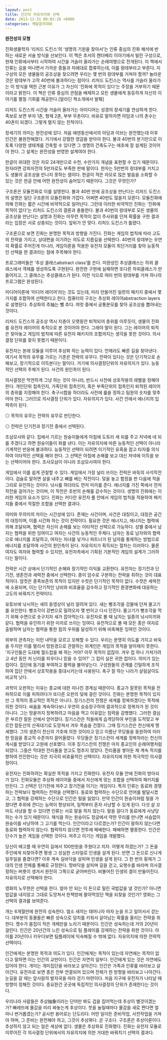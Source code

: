 ```yaml
---
layout: post
title: 인간의 자유의지와 선택
date: 2013-12-31 00:03:28 +0900
categories: 깨달음의대화
---
```

   **완전성의 모형** 

  


진화생물학자 ‘리처드 도킨스’의 ‘생명의 기원을 찾아서’는 인류 중심의 진화 해석에 반하는 새로운 서술 방식을 선보인다. 이 책은 초서의 캔터베리 이야기에서 빌린 구성으로, 현재 인류에서부터 시작하여 시간을 거슬러 올라가는 순례여행으로 전개된다. 이 책에서 인류는 길을 떠나면서 가까운 종들과 차례대로 합류하는데, 이를 랑데부라고 부른다. 지구상의 모든 생물들의 공조상을 찾으려면 우리는 몇 번의 랑데부를 거쳐야 할까? 놀라운 것은 랑데부가 고작 40번에 불과하다는 점이다. 리처드 도킨스는 역사를 거슬러 올라가는 이 방식을 택한 근본 이유가 그 자신이 ‘진화에 목적이 있다’는 주장을 거부하기 때문이라고 밝힌다. 이 책은 인류 중심의 관점을 배제하고 모든 생물에게 동등하게 자신의 이야기를 펼칠 기회를 제공한다.[알라딘 책소개에서 발췌]

  


리처드 도킨스의 시간을 거슬러 올라가는 아이디어는 성경의 창세기를 연상하게 한다. 족보로 보면 부자 1촌, 형제 2촌, 부부 무촌이다. 비유로 말하자면 아담과 나의 촌수는 40촌이 되겠다. 그렇게 멀지 않는 친척이다. 

  


창세기의 의미는 완전성에 있다. 처음 에덴동산에서의 아담과 이브는 완전했는데 이후 인간은 불완전해졌다. 거기에서 강렬한 영감을 받아야 한다. 불과 40번의 분기만으로 이토록 다양한 생태계를 건축할 수 있다면 그 생명의 건축도구는 애초에 잘 설계된 것이어야 한다. 그 설계는 완전성을 반영한 설계여야 한다. 

  


한글이 위대한 것은 자모 24개만으로 수천, 수만가지 개념을 표현할 수 있기 때문이다. 한자라면 강희자전의 5만자로도 부족한 판에 말이다. 한자는 5만번의 랑데부를 거치고도 생물의 공조상을 만나지 못하는 셈이다. 한글이 적은 자모로 많은 발음을 소화할 수 있는 것은 한글 안에 어떤 완전성이 숨어있기 때문이다. 그것은 무엇인가?

  


구조론은 모듈진화로 이를 설명한다. 불과 40번 만에 공조상을 만난다는 리처드 도킨스의 설명은 일단 구조론의 모듈진화와 가깝다. 어쩌면 40번도 많을지 모른다. 모듈진화에 의해 진화는 짧은 시간에 비약적으로 일어난다. 그런데 이러한 비약적인 진화는 ‘진화에 목적이 없다’는 리처드 도킨스의 결론과 충돌한다. 불과 40번의 랑데부로 모든 생물의 공조상을 만난다는 설명과 진화는 아무런 목적이 없이 주사위를 던져 확률을 구한 결과라는 입장은 서로 상충되는 것이다. 앞뒤가 안 맞다. 리처드 도킨스가 틀렸다. 

  


구조론으로 보면 진화는 분명한 목적과 방향을 가진다. 진화는 게임의 법칙에 따라 고도의 전략을 가지고, 상대편을 이기려는 의도로 지름길을 선택한다. 40번의 랑데부는 우연히 확률로 주어진게 아니라, 게임이론을 적용한 유전자 모듈이 최단거리를 찾아 능동적인 선택을 한 결과라는 점에 주목해야 한다. 

  


프로그래머들은 ‘추상 클래스abstract class’를 쓴다. 미완성인 추상클래스는 하위 클래스에서 객체를 생성하도록 구현된다. 완전한 구현에 실패하면 또다른 하위클래스가 만들어지고, 그 클래스는 추상클래스가 된다. 이런 식으로 여러 번의 랑데부를 거쳐 하나의 프로그램은 완성된다.

  


미디어이론에 ‘미디어 레이어’라는 것도 있는데, 미리 만들어진 일련의 패키지 중에서 몇가지를 조합하여 선택한다고 한다. 컴퓨터의 구조는 추상화 레이어abstraction layers로 설명된다. 추상화의 추抽는 뺄 추다. 여럿 중에서 공통분모를 찾아 공조상을 뽑아내는 것이다. 

  


리처드 도킨스의 공조상 역시 지층이 오랫동안 퇴적되어 층위를 이루듯이, 생물의 진화를 유전자 레이어의 축적으로 본 것이어야 한다. 그래야 말이 된다. 그는 레이어의 퇴적은 찾아놓고 게임의 법칙에 따른 유전자 패키지의 조합까지는 생각을 못한 것이다. 의사결정 단위를 찾지 못했기 때문이다. 

  


유전자는 본래 모듈을 이루어 추상화 하는 능력이 있다. 언제라도 빠른 길을 찾아낸다. 여기서 목적의 유무를 가르는 기준은 전략의 유무다. 전략이 있다는 것은 단기적으로 손해보고, 장기적으로 이득본다는 말이다. 거기에 의사결정단위의 자유의지가 있다. 능동적인 선택의 주체가 된다. 사건의 원인측이 된다. 

  


의사결정은 막연하게 그냥 하는 것이 아니라, 반드시 사전에 상호작용의 레벨을 정해야 한다. 개인단위 접촉인지, 가족단위 접촉인지, 혹은 부족단위의 접촉인지 퇴적된 레이어의 층위를 지정해야 한다. 축구시합을 하더라도 사전에 룰을 정하고 팀원의 숫자를 맞추어야 한다. 그러므로 의사결정 단위가 있다. 자유의지가 있다. 사건 안에서 에너지의 입력측이 된다. 

  


◎ 목적의 유무는 전략의 유무로 판단한다.

◎ 전략은 단기전과 장기전 중에서 선택된다. 

  


조삼모사와 같다. 집에서 기르는 원숭이들에게 아침에 도토리 세 되를 주고 저녁에 네 되를 주겠다고 하면 원숭이들이 화를 낸다. 이는 자유의지에 따른 능동적인 선택이 아니라 기계적인 반응에 불과하다. 능동적인 선택이 되려면 이기적인 유혹을 참고 타자를 의식하여 이타적인 선택을 해야 한다. 그 선택은 아침에 손해를 보고 대신 저녁에 이득을 보는 선택이어야 한다. 조사모삼이 아니라 조삼모사여야 한다.

  


게임에서 이를 쉽게 관찰할 수 있다. 게임에서 가장 널리 쓰이는 전략은 바둑의 사석작전이다. 검술로 말하면 살을 내주고 뼈를 베는 작전이다. 덫을 놓고 함정을 판 다음에 적을 그리로 유인하는 것이다. 낚시를 하더라도 먼저 미끼를 준다. 에너지를 가진 쪽에서 먼저 작전을 걸어가는 것이며, 이 작전은 초반의 손해를 감수하는 것이다. 생명의 진화에는 이러한 게임의 요소가 있다. 진화는 커다란 유전자 풀 안에서 게임의 법칙을 적용하여 패키지들 중에서 적절한 조합을 선택한 결과다.

  


의미와 무의미의 차이는 시간성에 있다. 존재는 사건이며, 사건은 대칭이고, 대칭은 공간의 대칭이며, 이를 시간화 하는 것이 전략이다. 필요한 것은 에너지고, 에너지는 협력에 의해 조달되며, 협력은 자신이 손해를 보는 이타적인 선택으로 가능하다. 성별 중에서 남자는 협력을 위한 잉여이고 여자는 사건의 능동적인 주체다. 남자는 동료 남자와의 협력으로 에너지를 조달하고, 여자는 자녀를 낳거나 파트너가 된 남자를 통제하는 방법으로 에너지를 조달하여 사건의 원인측이 된다. 자유의지가 획득되는 절차는 이러하다. 물론 여자도 여자와 협력할 수 있지만, 유전자측에서 기획된 기본적인 게임의 설계가 그러하다는 말이다. 

  


전략은 시간 상에서 단기적인 손해와 장기적인 이익을 교환한다. 유전자는 장기전과 단기전, 생존전과 세력전 중에서 선택한다. 종이 암수로 구분하는 전략을 취하는 것이 대표적이다. 암컷은 종족보존의 목적이 있지만 수컷은 단기적인 목적이 없다. 수컷은 세력전에 소용되며, 이는 단기적인 낭비와 비효율을 감수하고 장기적인 환경변화에 대응하는 고도의 바꿔치기 전략이다. 

  


유튜브에 낚시하는 새의 동영상이 널리 알려져 있다. 새는 빵조각을 강물에 던져 물고기를 유인한다. 빵조각이 강변으로 밀려오자 몇 번이고 다시 던진다. 물고기가 빵조각을 먹기 위해 수면으로 솟구치자 새가 잡아먹는다. 유전자로 볼 때 남자는 일종의 낚시미끼와 같다. 협력을 유인하기 위한 미끼로 쓰이는 잉여다. 유전적으로 볼 때 모든 종은 여자로 출발하며 남자는 협력을 통한 힘의 우위를 달성하기 위해 비축해둔 잉여인 것이다. 

  


외부의 관측자는 이런 내막을 모르고 오해할 수 있다. 우리는 분명히 의도를 가지고 바둑을 두지만 이를 멀리서 망원경으로 관찰하는 외계인은 게임의 목적을 알아채지 못한다. '지구인들은 도대체 월드컵을 왜 하는 거야? 아무 목적이 없잖아. 겨우 컵 하나 가져가려고 4년 동안 저 난리를 피우다니 믿을 수 있어?' 그 컵이 실은 귀한 컵이다. 의미가 있는 컵이다. 집단에 동기를 부여하고 활력을 불어넣는다. 구성원들의 관계를 긴밀하게 조직하여 집단 안에서 상호작용을 증대시키는데 사용된다. 축구 잘 하는 나라가 살림살이도 비교적 낫다. 

  


과학이 오판하는 이유는 종교에 대한 지나친 경계심 때문이다. 종교가 잘못된 목적을 전파하므로 이를 피하려다가 또다른 오판의 덫에 걸린 것이다. 진화는 분명한 목적이 있지만 그 목적이 종교적인 목적은 아니다. 징기스칸의 전쟁은 세계를 정복하겠다는 목적에 의한 것이다. 싸움을 계속하다보니 우연히 승승장구하여 결과적으로 정복자가 된 것이 아니다. 그는 땅끝까지 정복하려고 마음을 먹고 이유없는 침략을 감행했다. 그러한 결심은 부르칸 칼둔 산에서 얻어졌다. 징기스칸은 적들에게 습격당하여 부인을 도적맞고 부르칸 칼둔산의 산꼭대기로 도망쳐서 겨우 목숨을 건졌다. 그때 징기스칸은 천신에게 맹세했다. 그의 생존이 천신의 가호에 의한 것이라고 믿고 이름난 무당들을 동원하여 이러한 믿음을 종교적 수준까지 끌어올렸다. 무당들은 징기스칸이 세계를 정복하라는 천신의 계시를 받았다고 고원에 선포했다. 이후 징기스칸의 전쟁은 마치 종교인의 순례여행처럼 되었다. 그들은 막대한 전리품을 얻고도 멈추지 않았다. 전리품을 쌓아둔 채 계속 적지를 향하여 전진한다는 것은 지극히 비효율적인 선택이다. 자유의지에 의한 적극적인 의사결정이다.

  


유전자는 진화하려는 확실한 목적을 가지고 진화한다. 유전자 모듈 안에 진화의 방아쇠가 있다. 진화모듈은 추상화 레이어들 중에서 자신에게 맞는 조합을 선택하여 패키지를 만든다. 그 선택은 단기전에 져주고 장기전을 이기는 게임이다. 특히 인류는 동료와 경쟁하는 전략보다 협력하는 전략을 선택했다. 동료와 협력하는 수단으로 언어를 발달시켰고, 그 협력을 강제하는 수단으로 인간은 털을 잃었다. 만약 인간이 원숭이처럼 털을 가졌다면 추위에 견디는 능력이 향상되어, 일찍부터 혼자 사냥할 수 있게 된다. 다섯 살 꼬마도 사냥을 할 수 있다면 인류는 서로 말을 하지 않는다. 말을 걸다가 동료에게 사냥당하는 수가 있기 때문이다. 채식을 하는 원숭이도 정글에서 약한 무리를 만나면 서슴없이 원숭이를 사냥하여 그 고기를 먹는다. 인간이라고 다르겠는가? 인간이 말하지 않는다면 동료와 협력하지 않는다. 협력하지 않으면 전투에 패배한다. 패배하면 멸종한다. 인간은 단수가 높은 게임을 선택한 것이다. 져주고 이기는 게임을 개발했다. 

  


당신이 배고플 때 우연히 길에서 100만원을 주웠다고 치자. 어떻게 하겠는가? 그 돈을 주인에게 되찾아주면 평생 그 성실한 스타일로 인생을 살게 된다. 반면 그 돈으로 신나게 일주일을 즐겼다면? 이후 계속 길바닥을 살피며 인생을 살게 된다. 그 한 번의 횡재가 그대의 인생 전체를 통째로 규정한다. 땅바닥을 살피며 길을 걷고, 요행수를 바라며 의사결정하는 버릇이 생겨서 완전히 그쪽으로 굳어버린다. 비뚤어진 인생의 결이 만들어진다. 자유의지로 선택해야 한다. 

  


영화의 노무현은 선택을 한다. 얼마 안 되는 이 돈으로 밀린 국밥값을 낼 것인가? 아니면 밥값을 내지않고 그대로 도망쳐서 헌책방에 팔아먹었던 책을 되찾을 것인가? 영화는 그 선택의 결과를 보여준다. 

  


개는 6개월만에 완전히 성숙한다. 염소 새끼는 태어나자 마자 눈을 뜨고 일어서서 걷는다. 대부분의 동물들은 빠른 성숙으로 덩치를 키워서 살아남는 확률을 올리는 전략을 취한다. 맹수가 몸집이 작은 개체만을 노리기 때문이다. 인간은 성숙하는데 거의 20년이 걸린다. 인간은 20년간의 느린 성숙으로 팀 플레이를 강제하는 전략을 취한 것이다. 아이를 20년이나 키우다보면 팀플레이에 익숙해질 수 밖에 없다. 자유의지에 의한 전략적 선택이다. 

  


인간에게는 분명한 목적과 의도가 있다. 인간에게는 목적이 있는데 자연에는 목적이 없다고 말하면 이는 인간의 교만이다. 인간은 자연의 일부다. 인간에게 있는 것은 자연에도 있어야 한다. 개미는 개미집단을 바라보고 살아간다. 인간은 가족과 인류를 바라보고 살아간다. 유전자로 보면 종은 전부 연결되어 있으며 전체가 한 방향을 바라보고 나아간다. 눈길을 갈 때는 앞사람의 발자국을 따라 걷기 마련이다. 처음 지구에 유전자가 나타날 때 방향이 정해진 것이다. 중요한건 곳곳에 독립적인 의사결정의 단위가 존재한다는 것이다. 

  


우리나라 사람들은 추상抽象이라는 단어만 봐도 겁을 집어먹는데 추상이 별것이겠는가? 빠레뜨에 물감을 미리 짜놓는게 추상이다. 붓을 놀릴때마다 물감을 새로 짠다면 얼마나 번거롭겠는가? 공사판 용어로는 단도리다. 어떤 일이든 준비작업, 사전작업을 거쳐야 하며, 그 준비는 완전해야 하고, 그것이 추상화다. 곧 구조다. 구조론은 추상이론이다. 추상하지 않고 되는 일은 세상에 없다. 생물은 추상화로 진화했다. 진화는 유전자 모듈로 이루어진 각 의사결정 단위에서의 자유의지에 의한 거대한 바꿔치기 선택의 결과다.